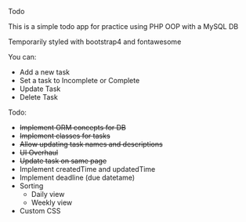 Todo

This is a simple todo app for practice using PHP OOP with a MySQL DB

Temporarily styled with bootstrap4 and fontawesome

You can:
- Add a new task
- Set a task to Incomplete or Complete
- Update Task
- Delete Task

Todo:
- ~~Implement ORM concepts for DB~~
- ~~Implement classes for tasks~~
- ~~Allow updating task names and descriptions~~
- ~~UI Overhaul~~
- ~~Update task on same page~~
- Implement createdTime and updatedTime
- Implement deadline (due datetame)
- Sorting
   - Daily view
   - Weekly view
- Custom CSS
